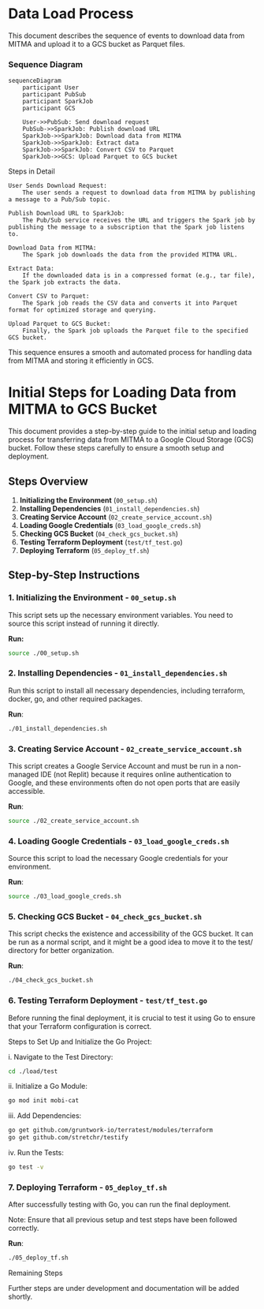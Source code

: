 # Data Load Process

This document describes the sequence of events to download data from MITMA and upload it to a GCS bucket as Parquet files.

### Sequence Diagram

```mermaid
sequenceDiagram
    participant User
    participant PubSub
    participant SparkJob
    participant GCS

    User->>PubSub: Send download request
    PubSub->>SparkJob: Publish download URL
    SparkJob->>SparkJob: Download data from MITMA
    SparkJob->>SparkJob: Extract data
    SparkJob->>SparkJob: Convert CSV to Parquet
    SparkJob->>GCS: Upload Parquet to GCS bucket
```
Steps in Detail

    User Sends Download Request:
        The user sends a request to download data from MITMA by publishing a message to a Pub/Sub topic.

    Publish Download URL to SparkJob:
        The Pub/Sub service receives the URL and triggers the Spark job by publishing the message to a subscription that the Spark job listens to.

    Download Data from MITMA:
        The Spark job downloads the data from the provided MITMA URL.

    Extract Data:
        If the downloaded data is in a compressed format (e.g., tar file), the Spark job extracts the data.

    Convert CSV to Parquet:
        The Spark job reads the CSV data and converts it into Parquet format for optimized storage and querying.

    Upload Parquet to GCS Bucket:
        Finally, the Spark job uploads the Parquet file to the specified GCS bucket.

This sequence ensures a smooth and automated process for handling data from MITMA and storing it efficiently in GCS.

# Initial Steps for Loading Data from MITMA to GCS Bucket

This document provides a step-by-step guide to the initial setup and loading process for transferring data from MITMA to a Google Cloud Storage (GCS) bucket. Follow these steps carefully to ensure a smooth setup and deployment.

## Steps Overview

1. **Initializing the Environment** (`00_setup.sh`)
2. **Installing Dependencies** (`01_install_dependencies.sh`)
3. **Creating Service Account** (`02_create_service_account.sh`)
4. **Loading Google Credentials** (`03_load_google_creds.sh`)
5. **Checking GCS Bucket** (`04_check_gcs_bucket.sh`)
6. **Testing Terraform Deployment** (`test/tf_test.go`)
7. **Deploying Terraform** (`05_deploy_tf.sh`)

## Step-by-Step Instructions

### 1. Initializing the Environment - `00_setup.sh`

This script sets up the necessary environment variables. You need to source this script instead of running it directly.

**Run:**
```sh
source ./00_setup.sh
```

### 2. Installing Dependencies - `01_install_dependencies.sh`

Run this script to install all necessary dependencies, including terraform, docker, go, and other required packages.

**Run**:
```sh
./01_install_dependencies.sh
```

### 3. Creating Service Account - `02_create_service_account.sh`

This script creates a Google Service Account and must be run in a non-managed IDE (not Replit) because it requires online authentication to Google, and these environments often do not open ports that are easily accessible.

**Run**:
```sh
source ./02_create_service_account.sh
```

### 4. Loading Google Credentials - `03_load_google_creds.sh`

Source this script to load the necessary Google credentials for your environment.

**Run**:
```sh
source ./03_load_google_creds.sh
```

### 5. Checking GCS Bucket - `04_check_gcs_bucket.sh`

This script checks the existence and accessibility of the GCS bucket. It can be run as a normal script, and it might be a good idea to move it to the test/ directory for better organization.

**Run**:
```sh
./04_check_gcs_bucket.sh
```

### 6. Testing Terraform Deployment - `test/tf_test.go`

Before running the final deployment, it is crucial to test it using Go to ensure that your Terraform configuration is correct.

Steps to Set Up and Initialize the Go Project:

i. Navigate to the Test Directory:
  ```sh
  cd ./load/test
  ```
ii. Initialize a Go Module:
  ```sh
  go mod init mobi-cat
  ```
iii. Add Dependencies:
  ```sh
  go get github.com/gruntwork-io/terratest/modules/terraform
  go get github.com/stretchr/testify
  ```
iv. Run the Tests:
  ```sh
  go test -v
  ```

### 7. Deploying Terraform - `05_deploy_tf.sh`

After successfully testing with Go, you can run the final deployment.

Note: Ensure that all previous setup and test steps have been followed correctly.

**Run**:
```sh
./05_deploy_tf.sh
```
Remaining Steps

Further steps are under development and documentation will be added shortly.